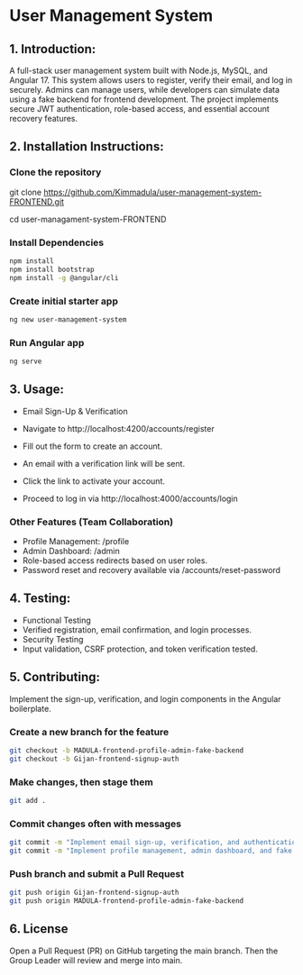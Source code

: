 # User Management System

## 1. Introduction:
A full-stack user management system built with Node.js, MySQL, and Angular 17. This system allows users to register, verify their email, and log in securely. Admins can manage users, while developers can simulate data using a fake backend for frontend development. The project implements secure JWT authentication, role-based access, and essential account recovery features.

## 2. Installation Instructions:
### Clone the repository
git clone https://github.com/Kimmadula/user-management-system-FRONTEND.git

cd user-managament-system-FRONTEND

### Install Dependencies
``` bash
npm install
npm install bootstrap
npm install -g @angular/cli
```
### Create initial starter app
``` bash
ng new user-management-system
```
### Run Angular app
``` bash
ng serve
```
## 3. Usage:
- Email Sign-Up & Verification

- Navigate to http://localhost:4200/accounts/register
- Fill out the form to create an account.
- An email with a verification link will be sent.
- Click the link to activate your account.
- Proceed to log in via http://localhost:4000/accounts/login

### Other Features (Team Collaboration)
- Profile Management: /profile
- Admin Dashboard: /admin
- Role-based access redirects based on user roles.
- Password reset and recovery available via /accounts/reset-password

## 4. Testing: 
- Functional Testing
- Verified registration, email confirmation, and login processes.
- Security Testing
- Input validation, CSRF protection, and token verification tested.

## 5. Contributing:
Implement the sign-up, verification, and login components in the Angular boilerplate.

### Create a new branch for the feature
``` bash
git checkout -b MADULA-frontend-profile-admin-fake-backend
git checkout -b Gijan-frontend-signup-auth
```
### Make changes, then stage them
``` bash
git add . 
```
### Commit changes often with  messages
``` bash
git commit -m "Implement email sign-up, verification, and authentication"
git commit -m "Implement profile management, admin dashboard, and fake backend"
```
### Push branch and submit a Pull Request
``` bash
git push origin Gijan-frontend-signup-auth
git push origin MADULA-frontend-profile-admin-fake-backend
```

## 6. License
Open a Pull Request (PR) on GitHub targeting the main branch.
Then the Group Leader will review and merge into main.

